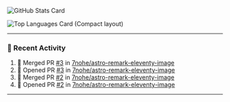 ![GitHub Stats Card](https://github-readme-stats.vercel.app/api?username=7nohe&count_private=true&theme=react)

![Top Languages Card (Compact layout)](https://github-readme-stats.vercel.app/api/top-langs/?username=7nohe&layout=compact&theme=react)

---

### :koala: Recent Activity

<!--START_SECTION:activity-->
1. 🎉 Merged PR [#3](https://github.com/7nohe/astro-remark-eleventy-image/pull/3) in [7nohe/astro-remark-eleventy-image](https://github.com/7nohe/astro-remark-eleventy-image)
2. 💪 Opened PR [#3](https://github.com/7nohe/astro-remark-eleventy-image/pull/3) in [7nohe/astro-remark-eleventy-image](https://github.com/7nohe/astro-remark-eleventy-image)
3. 🎉 Merged PR [#2](https://github.com/7nohe/astro-remark-eleventy-image/pull/2) in [7nohe/astro-remark-eleventy-image](https://github.com/7nohe/astro-remark-eleventy-image)
4. 💪 Opened PR [#2](https://github.com/7nohe/astro-remark-eleventy-image/pull/2) in [7nohe/astro-remark-eleventy-image](https://github.com/7nohe/astro-remark-eleventy-image)
<!--END_SECTION:activity-->

---
